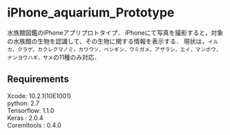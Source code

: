 # iPhone_aquarium_Prototype
水族館図鑑のiPhoneアプリプロトタイプ．
iPhoneにて写真を撮影すると，対象の水族館の生物を認識して、その生物に関する情報を表示する．
現状は，`イルカ，クラゲ，カクレクマノミ，カワウソ，ペンギン，ウミガメ，アザラシ，エイ，マンボウ，ナンヨウハギ，サメ`の11種のみ対応．

## Requirements
Xcode:                     10.2.1(10E1001)  
python:                    2.7  
Tensorflow:                1.1.0  
Keras      :               2.0.4  
Coremltools :              0.4.0  
